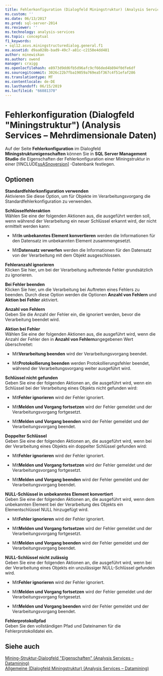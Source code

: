 ```yaml
---
title: Fehlerkonfiguration (Dialogfeld Miningstruktur) (Analysis Services – mehrdimensionale Daten) | Microsoft-Dokumentation
ms.custom: ''
ms.date: 06/13/2017
ms.prod: sql-server-2014
ms.reviewer: ''
ms.technology: analysis-services
ms.topic: conceptual
f1_keywords:
- sql12.asvs.miningstructuredialog.general.f1
ms.assetid: d9aa028b-bad9-49c7-a81c-c2150e4dd481
author: minewiskan
ms.author: owend
manager: craigg
ms.openlocfilehash: e8973d9dd6fb5d96afc9cf66ded4b894f0dfe6df
ms.sourcegitcommit: 3026c22b7fba19059a769ea5f367c4f51efaf286
ms.translationtype: MT
ms.contentlocale: de-DE
ms.lasthandoff: 06/15/2019
ms.locfileid: "66081370"
---
```

# <a name="error-configuration-mining-structure-dialog-box-analysis-services---multidimensional-data"></a>Fehlerkonfiguration (Dialogfeld "Miningstruktur") (Analysis Services &ndash; Mehrdimensionale Daten)
  Auf der Seite **Fehlerkonfiguration** im Dialogfeld **Miningstruktureigenschaften** können Sie in **SQL Server Management Studio** die Eigenschaften der Fehlerkonfiguration einer Miningstruktur in einer [!INCLUDE[ssASnoversion](../includes/ssasnoversion-md.md)] -Datenbank festlegen.  
  
## <a name="options"></a>Optionen  
 **Standardfehlerkonfiguration verwenden**  
 Aktivieren Sie diese Option, um für Objekte im Verarbeitungsvorgang die Standardfehlerkonfiguration zu verwenden.  
  
 **Schlüsselfehleraktion**  
 Wählen Sie eine der folgenden Aktionen aus, die ausgeführt werden soll, wenn während der Verarbeitung ein neuer Schlüssel erkannt wird, der nicht ermittelt werden kann:  
  
-   Mit**In unbekanntes Element konvertieren** werden die Informationen für den Datensatz im unbekannten Element zusammengesetzt.  
  
-   Mit**Datensatz verwerfen** werden die Informationen für den Datensatz von der Verarbeitung mit dem Objekt ausgeschlossen.  
  
 **Fehleranzahl ignorieren**  
 Klicken Sie hier, um bei der Verarbeitung auftretende Fehler grundsätzlich zu ignorieren.  
  
 **Bei Fehler beenden**  
 Klicken Sie hier, um die Verarbeitung bei Auftreten eines Fehlers zu beenden. Durch diese Option werden die Optionen **Anzahl von Fehlern** und **Aktion bei Fehler** aktiviert.  
  
 **Anzahl von Fehlern**  
 Geben Sie die Anzahl der Fehler ein, die ignoriert werden, bevor die Verarbeitung beendet wird.  
  
 **Aktion bei Fehler**  
 Wählen Sie eine der folgenden Aktionen aus, die ausgeführt wird, wenn die Anzahl der Fehler den in **Anzahl von Fehlern**angegebenen Wert überschreitet:  
  
-   Mit**Verarbeitung beenden** wird der Verarbeitungsvorgang beendet.  
  
-   Mit**Protokollierung beenden** werden Protokollierungsfehler beendet, während der Verarbeitungsvorgang weiter ausgeführt wird.  
  
 **Schlüssel nicht gefunden**  
 Geben Sie eine der folgenden Aktionen an, die ausgeführt wird, wenn ein Schlüssel bei der Verarbeitung eines Objekts nicht gefunden wird:  
  
-   Mit**Fehler ignorieren** wird der Fehler ignoriert.  
  
-   Mit**Melden und Vorgang fortsetzen** wird der Fehler gemeldet und der Verarbeitungsvorgang fortgesetzt.  
  
-   Mit**Melden und Vorgang beenden** wird der Fehler gemeldet und der Verarbeitungsvorgang beendet.  
  
 **Doppelter Schlüssel**  
 Geben Sie eine der folgenden Aktionen an, die ausgeführt wird, wenn bei der Verarbeitung eines Objekts ein doppelter Schlüssel gefunden wird:  
  
-   Mit**Fehler ignorieren** wird der Fehler ignoriert.  
  
-   Mit**Melden und Vorgang fortsetzen** wird der Fehler gemeldet und der Verarbeitungsvorgang fortgesetzt.  
  
-   Mit**Melden und Vorgang beenden** wird der Fehler gemeldet und der Verarbeitungsvorgang beendet.  
  
 **NULL-Schlüssel in unbekanntes Element konvertiert**  
 Geben Sie eine der folgenden Aktionen an, die ausgeführt wird, wenn dem unbekannten Element bei der Verarbeitung des Objekts ein Elementschlüssel NULL hinzugefügt wird.  
  
-   Mit**Fehler ignorieren** wird der Fehler ignoriert.  
  
-   Mit**Melden und Vorgang fortsetzen** wird der Fehler gemeldet und der Verarbeitungsvorgang fortgesetzt.  
  
-   Mit**Melden und Vorgang beenden** wird der Fehler gemeldet und der Verarbeitungsvorgang beendet.  
  
 **NULL-Schlüssel nicht zulässig**  
 Geben Sie eine der folgenden Aktionen an, die ausgeführt wird, wenn bei der Verarbeitung eines Objekts ein unzulässiger NULL-Schlüssel gefunden wird.  
  
-   Mit**Fehler ignorieren** wird der Fehler ignoriert.  
  
-   Mit**Melden und Vorgang fortsetzen** wird der Fehler gemeldet und der Verarbeitungsvorgang fortgesetzt.  
  
-   Mit**Melden und Vorgang beenden** wird der Fehler gemeldet und der Verarbeitungsvorgang beendet.  
  
 **Fehlerprotokollpfad**  
 Geben Sie den vollständigen Pfad und Dateinamen für die Fehlerprotokolldatei ein.  
  
## <a name="see-also"></a>Siehe auch  
 [Mining-Struktur-Dialogfeld "Eigenschaften" &#40;Analysis Services – Datamining&#41;](mining-structure-properties-dialog-analysis-services-data-mining.md)   
 [Allgemeine &#40;Dialogfeld Miningstruktur&#41; &#40;Analysis Services – Datamining&#41;](general-mining-structure-dialog-box-analysis-services-data-mining.md)  
  
  
